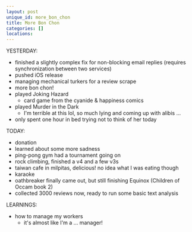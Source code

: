 ```yaml
---
layout: post
unique_id: more_bon_chon
title: More Bon Chon
categories: []
locations: 
---
```


YESTERDAY:
* finished a slightly complex fix for non-blocking email replies (requires synchronization between two services)
* pushed iOS release
* managing mechanical turkers for a review scrape
* more bon chon!
* played Joking Hazard
  * card game from the cyanide & happiness comics
* played Murder in the Dark
  * I'm terrible at this lol, so much lying and coming up with alibis ...
* only spent one hour in bed trying not to think of her today

TODAY:
* donation
* learned about some more sadness
* ping-pong gym had a tournament going on
* rock climbing, finished a v4 and a few v3s
* taiwan cafe in milpitas, delicious! no idea what I was eating though
* karaoke
* oathbreaker finally came out, but still finishing Equinox (Children of Occam book 2)
* collected 3000 reviews now, ready to run some basic text analysis

LEARNINGS:
* how to manage my workers
  * it's almost like I'm a ... manager!
